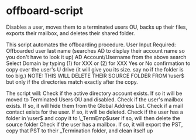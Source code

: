 # offboard-script
Disables a user, moves them to a terminated users OU, backs up their files, exports their mailbox, and deletes their shared folder.

This script automates the offboarding procedure.
User Input Required:
Offboarded user last name (searches AD to display their account name so you don't have to look it up)
AD Account/Username from the above search
Select Domain by typing (1) for XXX or (2) for XXX
Yes or No confirmation to copy over the user's U drive (it will give you its size. say no if the folder is too big.)
NOTE: THIS WILL DELETE THEIR SOURCE FOLDER FROM \\user$ but only if the directories match exactly after the copy.

The script will:
Check if the active directory account exists. If so it will be moved to Terminated Users OU and disabled.
Check if the user's mailbox exists. If so, it will hide them from the Global Address List.
Check if a mail contact exists for the user. If so, it will be deleted.
Check if the user has a folder in \\user$ and copy it to \\_TermEmp\$user if so, will then delete the source folder
Check if the user has a mailbox. If so, it will export the PST, copy that PST to their _Termination folder, and clean itself up
